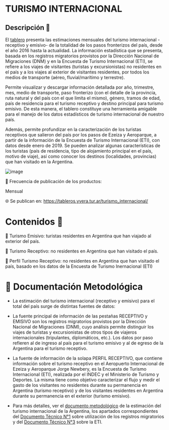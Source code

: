 # TURISMO INTERNACIONAL 

## Descripción 💬

El [tablero](https://tableros.yvera.tur.ar/turismo_internacional/) presenta las estimaciones mensuales del turismo internacional -receptivo y emisivo- de la totalidad de los pasos fronterizos del país, desde el año 2016 hasta la actualidad. La información estadística que se presenta, basada en los registros migratorios provistos por la Dirección Nacional de Migraciones (DNM) y en la Encuesta de Turismo Internacional (ETI), se refiere a los viajes de visitantes (turistas y excursionistas) no residentes en el país y a los viajes al exterior de visitantes residentes, por todos los medios de transporte (aéreo, fluvial/marítimo y terrestre).

Permite visualizar y descargar información detallada por año, trimestre, mes, medio de transporte, paso fronterizo (con el detalle de la provincia, ruta natural y del país con el que limita el mismo), género, tramos de edad, país de residencia para el turismo receptivo y destino principal para turismo emisivo. De esta manera, el tablero constituye una herramienta amigable para el manejo de los datos estadísticos de turismo internacional de nuestro país.

Además, permite profundizar en la caracterización de los turistas receptivos que salieron del país por los pasos de Ezeiza y Aeroparque, a partir de la información de la Encuesta de Turismo Internacional (ETI), con datos desde enero de 2019. Se pueden analizar algunas características de los turistas (país de residencia, tipo de alojamiento principal en el país, motivo de viaje), así como conocer los destinos (localidades, provincias) que han visitado en la Argentina.

![image](https://user-images.githubusercontent.com/12114624/146560277-9045b84c-66fb-460b-abf3-463c702e8a57.png)

📆 Frecuencia de publicación de los productos:

Mensual

🌐 Se publican en: https://tableros.yvera.tur.ar/turismo_internacional/

# Contenidos 🧪


📌 Turismo Emisivo: turistas residentes en Argentina que han viajado al exterior del país.

📌 Turismo Receptivo:  no residentes en Argentina que han visitado el país.

📌 Perfil Turismo Receptivo:  no residentes en Argentina que han visitado el país, basado en los datos de la Encuesta de Turismo Inernacional (ETI)

# 📖 Documentación Metodológica

* La estimación del turismo internacional (receptivo y emisivo) para el total del país surge de distintas fuentes de datos:

* La fuente principal de información de las pestañas RECEPTIVO y EMISIVO son los registros migratorios provistos por la Dirección Nacional de Migraciones (DNM), cuyo análisis permite distinguir los viajes de turistas y excursionistas de otros tipos de viajeros internacionales (tripulantes, diplomáticos, etc.). Los datos por paso refieren al de ingreso al país para el turismo emisivo y al de egreso de la Argentina para el turismo receptivo. 

* La fuente de información de la solapa PERFIL RECEPTIVO, que contiene información sobre el turismo receptivo en el Aeropuerto Internacional de Ezeiza y Aeroparque Jorge Newbery, es la Encuesta de Turismo Internacional (ETI), realizada por el INDEC y el Ministerio de Turismo y Deportes. La misma tiene como objetivo caracterizar el flujo y medir el gasto de los visitantes no residentes durante su permanencia en Argentina (turismo receptivo) y de los visitantes residentes en Argentina durante su permanencia en el exterior (turismo emisivo). 

* Para más detalles, ver el [documento metodológico](https://www.yvera.tur.ar/sinta/informe/documentos/descarga/5dc0460bcfa3e053142696.pdf) de la estimación del turismo internacional de la Argentina, los apartados correspondientes del [Documento Técnico N°1](https://dnme-minturdep.github.io/DT3_registros_adminsitrativos/situaci%C3%B3n-nacional.html) sobre utilización de los registros migratorios y del [Documento Técnico N°3](https://dnme-minturdep.github.io/DT1_medicion_turismo/encuestas-nacionales.html#eti) sobre la ETI.






